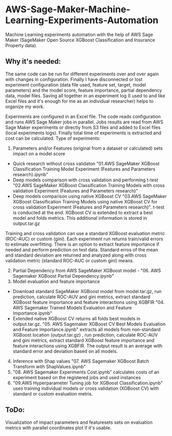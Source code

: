# AWS-Sage-Maker-Machine-Learning-Experiments-Automation
Machine Learning experiments automation with the help of AWS Sage Maker (SageMaker Open Source XGBoost Classification and Insurance Property data).

## Why it's needed:
The same code can be run for different experiments over and over again with changes in configuration. Finally I have disconnected or lost experiment configuration (data file used, feature set, target, model parameters) and the model score, feature importance, partial dependency data, model files.
Saving all together in an experiment log (I used to and like Excel files and it's enough for me as an individual researcher) helps to organize my work.

Experiments are configured in an Excel file. The code reads configuration and runs AWS Sage Maker jobs in parallel.
Jobs results are read from AWS Sage Maker experiments or directly from S3 files and added to Excel files (local experiments logs). 
Finally total time of experiments is extracted and cost can be calculated.
Type of experiments:
1. Parameters and/or Features (original from a dataset or calculated) sets impact on a model score
-  Quick research without cross validaton "01.AWS SageMaker XGBoost Classification Training Model Experiment (Features and Parameters research).ipynb"
-  Deep models comparison with cross validation and performing t-test "02.AWS SageMaker XGBoost Classification Training Models with cross validation Experiment (Features and Parameters research)"
-  Deep models comparison using native XGBoost CV "03.AWS SageMaker XGBoost Classification Training Models using native XGBoost CV for cross validation Experiment (Features and Parameters research)". t-test is conducted at the end. XGBoost CV is extended to extract a best model and folds metrics. This additional information is stored in output.tar.gz

Training and cross validation can use a standard XGBoost evaluation metric (ROC-AUC) or custom (gini).
Each experiment run returns train/valid errors to estimate overfitting. There is an option to extract feature importance if needed and perform prediction on test data. Standard erros of the mean and standard deviation are returned and analyzed along with cross validation metric (standard ROC-AUC or custom gini) means.

2. Partial Dependency from AWS SageMaker XGBoost model -  "06. AWS Sagemaker XGBoost Partial Dependency.ipynb"
3. Model evaluation and feature importance
-  Download standard SageMaker XGBoost model from model.tar.gz, run prediction, calculate ROC-AUV and gini metrics, extract standard XGBoost feature importance and feature interactions using XGBFIR "04. AWS Sagemaker Trained Models Evaluation and Feature Importance.ipynb"
-  Extended native XGBoost CV returns all folds best models in output.tar.gz. "05. AWS Sagemaker XGBoost CV Best Models Evaluation and Feature Importance.ipynb" extracts all models from non-standard XGBoost location (output.tar.gz) , run prediction, calculate ROC-AUV and gini metrics, extract standard XGBoost feature importance and feature interactions using XGBFIR. The output result is an average with standard error and deviation based on all models.
4. Inference with Shap values "07. AWS Sagemaker XGBoost Batch Transform with ShapValues.ipynb"
5. "08. AWS Sagemaker Experiments Cost.ipynb" calculates costs of an experiment based on the registered jobs and used instances
6. "09.AWS Hyperparameter Tuning job for XGBoost Classification.ipynb" uses training individual models or cross validation (XGBoost CV) with standard or custom evaluation metris.

## ToDo:
Visualization of impact parameters and featuresets sets on evaluation metrics with parallel coordinates plot if it's usable.
